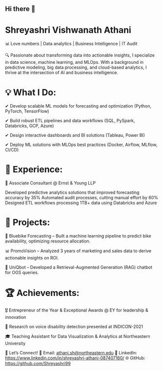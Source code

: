 ## Hi there 👋

# Shreyashri Vishwanath Athani
📊 Love numbers | Data analytics | Business Intelligence | IT Audit

🔍 Passionate about transforming data into actionable insights, I specialize in data science, machine learning, and MLOps. With a background in predictive modeling, big data processing, and cloud-based analytics, I thrive at the intersection of AI and business intelligence.

# 💡 What I Do:

✔ Develop scalable ML models for forecasting and optimization (Python, PyTorch, TensorFlow)

✔ Build robust ETL pipelines and data workflows (SQL, PySpark, Databricks, GCP, Azure)

✔ Design interactive dashboards and BI solutions (Tableau, Power BI)

✔ Deploy ML solutions with MLOps best practices (Docker, Airflow, MLflow, CI/CD)


# 📌 Experience:
🔹 Associate Consultant @ Ernst & Young LLP

Developed predictive analytics solutions that improved forecasting accuracy by 35%
Automated audit processes, cutting manual effort by 60%
Designed ETL workflows processing 1TB+ data using Databricks and Azure


# 📌 Projects:

🚴 Bluebike Forecasting – Built a machine learning pipeline to predict bike availability, optimizing resource allocation.

📊 PromoVision – Analyzed 3 years of marketing and sales data to derive actionable insights on ROI.

📑 UniQbot – Developed a Retrieval-Augmented Generation (RAG) chatbot for OGS queries.


# 🏆 Achievements:

🎖 Entrepreneur of the Year & Exceptional Awards @ EY for leadership & innovation

📄 Research on voice disability detection presented at INDICON-2021

🎓 Teaching Assistant for Data Visualization & Analytics at Northeastern University


🚀 Let’s Connect!
📩 Email: athani.sh@northeastern.edu
🔗 LinkedIn: https://www.linkedin.com/in/shreyashri-athani-087407160/
🌐 GitHub: https://github.com/Shreyashri99

